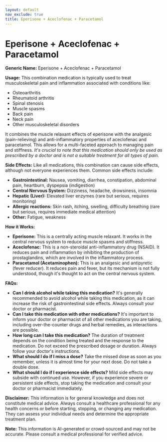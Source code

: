 ```yaml
---
layout: default
nav_exclude: true
title: Eperisone + Aceclofenac + Paracetamol
---
```


# Eperisone + Aceclofenac + Paracetamol

**Generic Name:** Eperisone + Aceclofenac + Paracetamol

**Usage:** This combination medication is typically used to treat musculoskeletal pain and inflammation associated with conditions like:

* Osteoarthritis
* Rheumatoid arthritis
* Spinal stenosis
* Muscle spasms
* Back pain
* Neck pain
* Other musculoskeletal disorders

It combines the muscle relaxant effects of eperisone with the analgesic (pain-relieving) and anti-inflammatory properties of aceclofenac and paracetamol.  This allows for a multi-faceted approach to managing pain and stiffness.  *It's crucial to note that this medication should only be used as prescribed by a doctor and is not a suitable treatment for all types of pain.*


**Side Effects:**  Like all medications, this combination can cause side effects, although not everyone experiences them.  Common side effects include:

* **Gastrointestinal:** Nausea, vomiting, diarrhea, constipation, abdominal pain, heartburn, dyspepsia (indigestion)
* **Central Nervous System:** Dizziness, headache, drowsiness, insomnia
* **Hepatic (Liver):**  Elevated liver enzymes (rare but serious, requires monitoring)
* **Allergic reactions:** Skin rash, itching, swelling, difficulty breathing (rare but serious, requires immediate medical attention)
* **Other:**  Fatigue, weakness


**How it Works:**

* **Eperisone:** This is a centrally acting muscle relaxant. It works in the central nervous system to reduce muscle spasms and stiffness.
* **Aceclofenac:** This is a non-steroidal anti-inflammatory drug (NSAID). It reduces pain and inflammation by inhibiting the production of prostaglandins, which are involved in the inflammatory process.
* **Paracetamol (Acetaminophen):** This is an analgesic and antipyretic (fever reducer). It reduces pain and fever, but its mechanism is not fully understood, though it's thought to act on the central nervous system.


**FAQs:**

* **Can I drink alcohol while taking this medication?**  It's generally recommended to avoid alcohol while taking this medication, as it can increase the risk of gastrointestinal side effects.  Always consult your doctor or pharmacist.
* **Can I take this medication with other medications?**  It's important to inform your doctor or pharmacist of all other medications you are taking, including over-the-counter drugs and herbal remedies, as interactions are possible.
* **How long can I take this medication?**  The duration of treatment depends on the condition being treated and the response to the medication.  Do not exceed the prescribed dosage or duration.  Always follow your doctor's instructions.
* **What should I do if I miss a dose?** Take the missed dose as soon as you remember, unless it is almost time for your next dose.  Do not take a double dose.
* **What should I do if I experience side effects?**  Mild side effects may subside with continued use.  However, if you experience severe or persistent side effects, stop taking the medication and consult your doctor or pharmacist immediately.

**Disclaimer:** This information is for general knowledge and does not constitute medical advice. Always consult a healthcare professional for any health concerns or before starting, stopping, or changing any medication.  They can assess your individual needs and determine the appropriate treatment plan.


**Note:** This information is AI-generated or crowd-sourced and may not be accurate. Please consult a medical professional for verified advice.